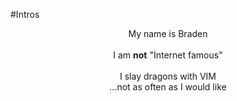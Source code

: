 #Intros
<center> My name is Braden </center>
<br />
<center>I am <b>not</b> "Internet famous"</center>
<br />
<center>I slay dragons with VIM</center>
<center>...not as often as I would like</center>
